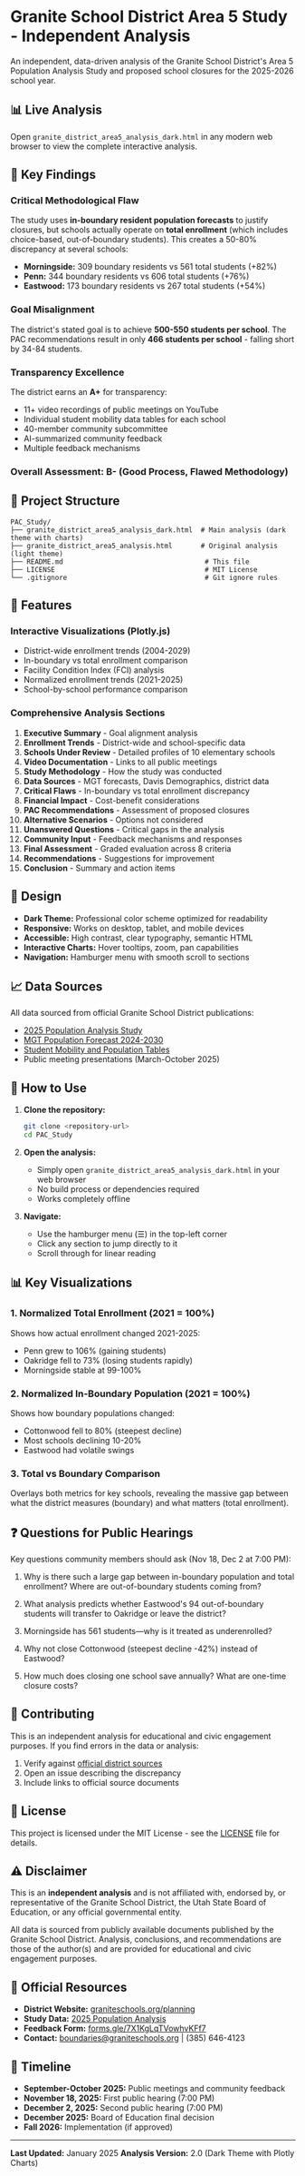 # Granite School District Area 5 Study - Independent Analysis

An independent, data-driven analysis of the Granite School District's Area 5 Population Analysis Study and proposed school closures for the 2025-2026 school year.

## 📊 Live Analysis

Open `granite_district_area5_analysis_dark.html` in any modern web browser to view the complete interactive analysis.

## 🎯 Key Findings

### Critical Methodological Flaw
The study uses **in-boundary resident population forecasts** to justify closures, but schools actually operate on **total enrollment** (which includes choice-based, out-of-boundary students). This creates a 50-80% discrepancy at several schools:

- **Morningside:** 309 boundary residents vs 561 total students (+82%)
- **Penn:** 344 boundary residents vs 606 total students (+76%)
- **Eastwood:** 173 boundary residents vs 267 total students (+54%)

### Goal Misalignment
The district's stated goal is to achieve **500-550 students per school**. The PAC recommendations result in only **466 students per school** - falling short by 34-84 students.

### Transparency Excellence
The district earns an **A+** for transparency:
- 11+ video recordings of public meetings on YouTube
- Individual student mobility data tables for each school
- 40-member community subcommittee
- AI-summarized community feedback
- Multiple feedback mechanisms

### Overall Assessment: **B-** (Good Process, Flawed Methodology)

## 📁 Project Structure

```
PAC_Study/
├── granite_district_area5_analysis_dark.html  # Main analysis (dark theme with charts)
├── granite_district_area5_analysis.html       # Original analysis (light theme)
├── README.md                                   # This file
├── LICENSE                                     # MIT License
└── .gitignore                                  # Git ignore rules
```

## 🔧 Features

### Interactive Visualizations (Plotly.js)
- District-wide enrollment trends (2004-2029)
- In-boundary vs total enrollment comparison
- Facility Condition Index (FCI) analysis
- Normalized enrollment trends (2021-2025)
- School-by-school performance comparison

### Comprehensive Analysis Sections
1. **Executive Summary** - Goal alignment analysis
2. **Enrollment Trends** - District-wide and school-specific data
3. **Schools Under Review** - Detailed profiles of 10 elementary schools
4. **Video Documentation** - Links to all public meetings
5. **Study Methodology** - How the study was conducted
6. **Data Sources** - MGT forecasts, Davis Demographics, district data
7. **Critical Flaws** - In-boundary vs total enrollment discrepancy
8. **Financial Impact** - Cost-benefit considerations
9. **PAC Recommendations** - Assessment of proposed closures
10. **Alternative Scenarios** - Options not considered
11. **Unanswered Questions** - Critical gaps in the analysis
12. **Community Input** - Feedback mechanisms and responses
13. **Final Assessment** - Graded evaluation across 8 criteria
14. **Recommendations** - Suggestions for improvement
15. **Conclusion** - Summary and action items

## 🎨 Design

- **Dark Theme:** Professional color scheme optimized for readability
- **Responsive:** Works on desktop, tablet, and mobile devices
- **Accessible:** High contrast, clear typography, semantic HTML
- **Interactive Charts:** Hover tooltips, zoom, pan capabilities
- **Navigation:** Hamburger menu with smooth scroll to sections

## 📈 Data Sources

All data sourced from official Granite School District publications:
- [2025 Population Analysis Study](https://www.graniteschools.org/planning/2025-population-analysis-studies-amp-data/)
- [MGT Population Forecast 2024-2030](https://drive.google.com/file/d/1yQWOwKZYxyzEkG3-YZqcYyZzqUxBYGzN/view)
- [Student Mobility and Population Tables](https://www.graniteschools.org/planning/student-mobility-and-population-tables/)
- Public meeting presentations (March-October 2025)

## 🚀 How to Use

1. **Clone the repository:**
   ```bash
   git clone <repository-url>
   cd PAC_Study
   ```

2. **Open the analysis:**
   - Simply open `granite_district_area5_analysis_dark.html` in your web browser
   - No build process or dependencies required
   - Works completely offline

3. **Navigate:**
   - Use the hamburger menu (☰) in the top-left corner
   - Click any section to jump directly to it
   - Scroll through for linear reading

## 📊 Key Visualizations

### 1. Normalized Total Enrollment (2021 = 100%)
Shows how actual enrollment changed 2021-2025:
- Penn grew to 106% (gaining students)
- Oakridge fell to 73% (losing students rapidly)
- Morningside stable at 99-100%

### 2. Normalized In-Boundary Population (2021 = 100%)
Shows how boundary populations changed:
- Cottonwood fell to 80% (steepest decline)
- Most schools declining 10-20%
- Eastwood had volatile swings

### 3. Total vs Boundary Comparison
Overlays both metrics for key schools, revealing the massive gap between what the district measures (boundary) and what matters (total enrollment).

## ❓ Questions for Public Hearings

Key questions community members should ask (Nov 18, Dec 2 at 7:00 PM):

1. Why is there such a large gap between in-boundary population and total enrollment? Where are out-of-boundary students coming from?

2. What analysis predicts whether Eastwood's 94 out-of-boundary students will transfer to Oakridge or leave the district?

3. Morningside has 561 students—why is it treated as underenrolled?

4. Why not close Cottonwood (steepest decline -42%) instead of Eastwood?

5. How much does closing one school save annually? What are one-time closure costs?

## 🤝 Contributing

This is an independent analysis for educational and civic engagement purposes. If you find errors in the data or analysis:

1. Verify against [official district sources](https://www.graniteschools.org/planning/2025-population-analysis-studies-amp-data/)
2. Open an issue describing the discrepancy
3. Include links to official source documents

## 📜 License

This project is licensed under the MIT License - see the [LICENSE](LICENSE) file for details.

## ⚠️ Disclaimer

This is an **independent analysis** and is not affiliated with, endorsed by, or representative of the Granite School District, the Utah State Board of Education, or any official governmental entity.

All data is sourced from publicly available documents published by the Granite School District. Analysis, conclusions, and recommendations are those of the author(s) and are provided for educational and civic engagement purposes.

## 🔗 Official Resources

- **District Website:** [graniteschools.org/planning](https://www.graniteschools.org/planning/)
- **Study Data:** [2025 Population Analysis](https://www.graniteschools.org/planning/2025-population-analysis-studies-amp-data/)
- **Feedback Form:** [forms.gle/7X1KgLqTVowhvKFf7](https://forms.gle/7X1KgLqTVowhvKFf7)
- **Contact:** boundaries@graniteschools.org | (385) 646-4123

## 📅 Timeline

- **September-October 2025:** Public meetings and community feedback
- **November 18, 2025:** First public hearing (7:00 PM)
- **December 2, 2025:** Second public hearing (7:00 PM)
- **December 2025:** Board of Education final decision
- **Fall 2026:** Implementation (if approved)

---

**Last Updated:** January 2025
**Analysis Version:** 2.0 (Dark Theme with Plotly Charts)

